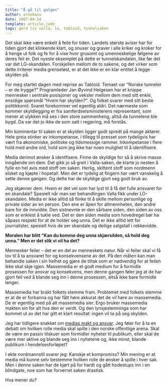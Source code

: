 ```yaml
---
title: "Å gå til galgen"
author: arnehass
date: 2007-04-14
template: article.jade
tags: gerd liv valla, lo, tabloid, tunnelsaken
---
```


<p>Det skal ikke være enkelt å feile for tiden. Landets største aviser har for tiden gjort det klinkende klart, og snuser og graver i alle kriker og kroker for å henge ut folk og fe for å vise hvor grusomt og umenneskelige følgene av deres feil er. Det nyeste eksemplet på dette er tunnelskandalen, like før det var det LO-skandalen. Forskjellen mellom de to sakene, og det virker som dette irriterer media grenseløst, er at det ikke er en klar entitet å legge skylden på.</p>
<span class="more"></span>
<p>For meg startet dagen med reprise av Tabloid. Temaet var “Norske tunneler – er de trygge?” Programleder Jan Øyvind Helgesen har et knippe mennesker i sentrale posisjoner og veksler mellom dem med sitt enkle, ensidige spørsmål “Hvem har skylden?”. Og folket svarer med sitt beste politikksmil. Svaret forekommer vel egentlig aldri. Det nærmeste som kommer skyldlegging er fra samferdselsministerens representant, som mener at ulykken må ses i den store sammenheng, altså da tunnelene ble bygd. Da var det jo ikke de som satt i regjering, må forstås.</p>
<p>Min kommentar til saken er at skylden ligger godt spredt på mange aktører. Hele greia stinker av inkompetanse, i tillegg til presset som tydeligvis har vært fra økonomiske, politiske og tidsmessige rammer. Inkompetanse i flere hold med andre ord, hold som jeg ikke har noen mulighet til å identifisere.</p>
<p>Media derimot ønsker å identfisere. Finne de skyldige for så å skrive masse inngående om dem. Det gikk jo så greit i Valla-saken, de klarte jo nesten å fylle en hel avis med stoff om saken. Herlig, skittent stoff som nordmenn elsket og kjøpte i hopetall. Men det er tydelig at fingern har vært vanskelig å sette denne gangen. Og dette har de skyldige gjort seg godt bruk av.</p>
<p>Jeg skjønner dem. Hvem er det vel som har lyst til å få det fulle ansvaret for en skandale? Spesielt når man ser behandlingen Valla fikk under LO-skandalen. Media er ikke alltid så flinke til å skille mellom personlige og private sider av en person. Den ene er åpen for allmennheten, den andre bare for de innvidde. Den sistnevnte er den sårbare siden, den siden av oss som er enklest å tukle ved. Det er den siden media som hovedregel bør ha såpass respekt for at de holder seg unna. Det er ikke alltid lett for journalister, spesielt hvis de ser skandale og deilige salgstall i rekkevidde.</p>
<p><strong>Moralen har blitt “Kan du komme deg unna skjærsilden, så hold deg unna.” Men er det slik vi vil ha det?</strong></p>
<p>Mennesker feiler – det er en del av menneskets natur. Når vi feiler skal vi få lov til å ta ansvaret for og konsekvensene av det. På den måten kan man behandle saken i sin helhet og gjøre de tiltak som er nødvendig for at feilen ikke skal skje igjen. Massemedia er et godt medium for å formidle prosessen for ansvar og konsekvens, men denne gangen føler jeg at de har gjort feil ved å blande seg inn i denne prosessen, altså ikke bare formidle lenger.</p>
<p>Massemedia har brakt folkets stemme fram. Problemet med folkets stemme er at de er forbanna og har fått høre akkurat det de vil høre av massemedia. De er egentlig med på alt massemedia sier. Ergo bruker massemedia makten sin for alt hva den er verdt. Og den lynsjestemninga som har kommet ut av det har gitt et klart resultat: ingen vil ta på seg skylden.</p>
<p>Jeg har tidligere snakket om <a href="http://megoth.wordpress.com/2007/03/19/medias-makt-og-ansvar/">medias makt og ansvar</a>. Jeg føler for å ta en debatt om hvilken rolle media skal spille i den norske offentlige arena. Skal de være en passiv tilskuer som formidler nyheter til publikum, eller skal de være mer aktive og blande seg inn i nyhetene og, ikke minst, blande publikum i hendelsesforløpet?</p>
<p>I ekte nordmannstil svarer jeg: Kanskje et kompromiss? Min mening er at media må kunne selv bestemme hvilken rolle de ønsker å spille i hver sak. Men i denne saken har de kjørt på for hardt og gått hodestups inn i en blindgate, noe som har forverret saken drastisk.</p>
<p>Hva mener du?</p>
